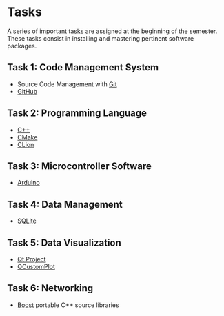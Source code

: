 # Tasks

A series of important tasks are assigned at the beginning of the semester.
These tasks consist in installing and mastering pertinent software packages.

Task 1: Code Management System
------------------------------
* Source Code Management with [Git](http://git-scm.com/)
* [GitHub](https://github.com/)

Task 2: Programming Language
----------------------------
* [C++](http://www.cplusplus.com/)
* [CMake](http://www.cmake.org/)
* [CLion](https://www.jetbrains.com/clion/)

Task 3: Microcontroller Software
--------------------------------
* [Arduino](http://www.arduino.cc/)

Task 4: Data Management
-----------------------
* [SQLite](http://www.sqlite.org/)

Task 5: Data Visualization
--------------------------
* [Qt Project](http://qt-project.org/)
* [QCustomPlot](http://www.qcustomplot.com/)

Task 6: Networking
------------------
* [Boost](http://www.boost.org/) portable C++ source libraries
